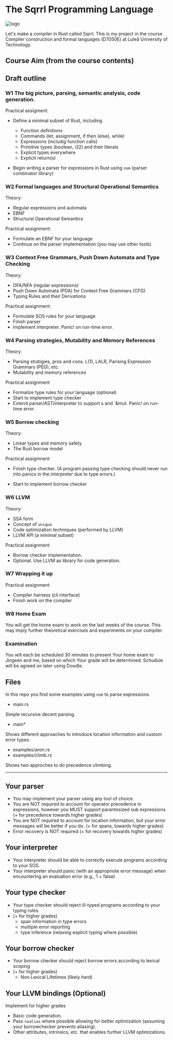# The Sqrrl Programming Language

![logo](https://raw.githubusercontent.com/Aleman778/sqrrl-lang/dev/0.1.0/logo.png)

Let's make a compiler in Rust called Sqrrl. This is my project in the course Compiler construction and formal languages \(D7050E\) at Luleå University of Technology.

## Course Aim \(from the course contents\)

## Draft outline

### W1 The big picture, parsing, semantic analysis, code generation.

Practical assigment:

- Define a minimal subset of Rust, including 
  - Function definitions
  - Commands (let, assignment, if then (else), while)
  - Expressions (includig function calls)
  - Primitive types (boolean, i32) and their literals
  - Explicit types everywhere
  - Explicit return(s)

- Begin writing a parser for expressions in Rust using `nom` (parser combinator library)

### W2 Formal languages and Structural Operational Semantics

Theory:

- Regular expressions and automata
- EBNF
- Structural Operational Semantics

Practical assignment:

- Formulate an EBNF for your language
- Continue on the parser implementation (you may use other tools)

### W3 Context Free Grammars, Push Down Automata and Type Checking

Theory:

- DFA/NFA (regular expressions)
- Push Down Automata (PDA) for Context Free Grammars (CFG)
- Typing Rules and their Derivations

Practical assignment:

- Formulate SOS rules for your language
- Finish parser
- Implement interpreter. Panic! on run-time error.

### W4 Parsing strategies, Mutability and Memory References

Theory:

- Parsing stratigies, pros and cons. L(1), LALR, Parising Expression Grammars (PEG), etc.
- Mutability and memory references

Practical assignment

- Formalize type rules for your language (optional)
- Start to implement type checker
- Extend parser/AST/interpreter to support `&` and `&mut. Panic! on run-time error.

### W5 Borrow checking

Theory:

- Linear types and memory safety
- The Rust borrow model

Practical assigmnent

- Finish type checker. (A program passing type checking should never run into panics in the interpreter due to type errors.)

- Start to implement borrow checker

### W6 LLVM

Theory:

- SSA form
- Concept of `unique`
- Code optimization techniques (performed by LLVM)
- LLVM API (a minimal subset)

Practical assignment

- Borrow checker implementation.
- Optional. Use LLVM as library for code generation.

### W7 Wrapping it up

Practical assignment

- Compiler harness (cli interface)
- Finish work on the compiler

### W8 Home Exam

You will get the home exam to work on the last weeks of the course. This may imply further theoretical exercises and experiments on your compiler.

### Examination

You will each be scheduled 30 minutes to present Your home exam to Jingsen and me, based on which Your grade will be determined. Schudule will be agreed on later using Doodle.

## Files

In this repo you find some examples using `nom` to parse expressions.

- main.rs

Simple recursive decent parsing.

- main*

Shows different approaches to introduce location information and custom error types.

- examples/aron.rs
- examples/climb.rs

Shows two approches to do precedence climbing.

---

## Your parser

- You may implement your parser using any tool of choice.
- You are NOT required to account for operator precedence in expressions, however you MUST support parantesized sub expressions. (+ for precedence towards higher grades)
- You are NOT required to account for location information, but your error messages will be better if you do. (+ for spans, towards higher grades)
- Error recovery is NOT required (+ for recovery towards higher grades)

## Your interpreter

- Your interpreter should be able to correctly execute programs according to your SOS.
- Your interpreter should panic (with an appropriote error message) when encountering an evaluation error (e.g., 1 + false)

## Your type checker

- Your type checker should reject ill-typed programs according to your typing rules.
- (+ for higher grades)
  - span information in type errors
  - multiple error reporting
  - type inference (relaxing explicit typing where possible)

## Your borrow checker

- Your borrow checker should reject borrow errors according to lexical scoping
- (+ for higher grades)
  - Non Lexical Lifetimes (likely hard)

## Your LLVM bindings (Optional)

Implement for higher grades
- Basic code generation.
- Pass `noalias` where possible allowing for better optimization (assuming your borrowchecker prevents aliasing).
- Other attributes, intrinsics, etc. that enables further LLVM optimizations.